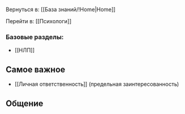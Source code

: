 Вернуться в: [[База знаний/!Home|Home]]

Перейти в: [[Психологи]]

### Базовые разделы:
- [[НЛП]]
## Самое важное
- [[Личная ответственность]] (предельная заинтересованность)

## Общение

